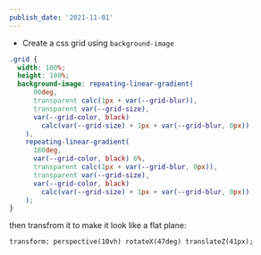 ```yaml
---
publish_date: '2021-11-01'
---
```

- Create a css grid using `background-image`

```css
.grid {
  width: 100%;
  height: 100%;
  background-image: repeating-linear-gradient(
      90deg,
      transparent calc(1px + var(--grid-blur)),
      transparent var(--grid-size),
      var(--grid-color, black)
        calc(var(--grid-size) + 1px + var(--grid-blur, 0px))
    ),
    repeating-linear-gradient(
      180deg,
      var(--grid-color, black) 6%,
      transparent calc(1px + var(--grid-blur, 0px)),
      transparent var(--grid-size),
      var(--grid-color, black)
        calc(var(--grid-size) + 1px + var(--grid-blur, 0px))
    );
}
```

then transfrom it to make it look like a flat plane:

`transform: perspective(10vh) rotateX(47deg) translateZ(41px);`
